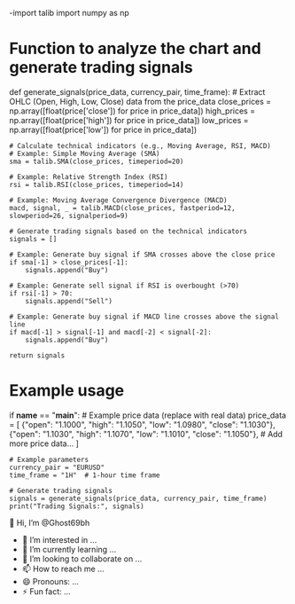 -import talib
import numpy as np

# Function to analyze the chart and generate trading signals
def generate_signals(price_data, currency_pair, time_frame):
    # Extract OHLC (Open, High, Low, Close) data from the price_data
    close_prices = np.array([float(price['close']) for price in price_data])
    high_prices = np.array([float(price['high']) for price in price_data])
    low_prices = np.array([float(price['low']) for price in price_data])

    # Calculate technical indicators (e.g., Moving Average, RSI, MACD)
    # Example: Simple Moving Average (SMA)
    sma = talib.SMA(close_prices, timeperiod=20)
    
    # Example: Relative Strength Index (RSI)
    rsi = talib.RSI(close_prices, timeperiod=14)

    # Example: Moving Average Convergence Divergence (MACD)
    macd, signal, _ = talib.MACD(close_prices, fastperiod=12, slowperiod=26, signalperiod=9)

    # Generate trading signals based on the technical indicators
    signals = []

    # Example: Generate buy signal if SMA crosses above the close price
    if sma[-1] > close_prices[-1]:
        signals.append("Buy")

    # Example: Generate sell signal if RSI is overbought (>70)
    if rsi[-1] > 70:
        signals.append("Sell")

    # Example: Generate buy signal if MACD line crosses above the signal line
    if macd[-1] > signal[-1] and macd[-2] < signal[-2]:
        signals.append("Buy")

    return signals

# Example usage
if __name__ == "__main__":
    # Example price data (replace with real data)
    price_data = [
        {"open": "1.1000", "high": "1.1050", "low": "1.0980", "close": "1.1030"},
        {"open": "1.1030", "high": "1.1070", "low": "1.1010", "close": "1.1050"},
        # Add more price data...
    ]

    # Example parameters
    currency_pair = "EURUSD"
    time_frame = "1H"  # 1-hour time frame

    # Generate trading signals
    signals = generate_signals(price_data, currency_pair, time_frame)
    print("Trading Signals:", signals)
 👋 Hi, I’m @Ghost69bh
- 👀 I’m interested in ...
- 🌱 I’m currently learning ...
- 💞️ I’m looking to collaborate on ...
- 📫 How to reach me ...
- 😄 Pronouns: ...
- ⚡ Fun fact: ...

<!---
Ghost69bh/Ghost69bh is a ✨ special ✨ repository because its `README.md` (this file) appears on your GitHub profile.
You can click the Preview link to take a look at your changes.
--->
